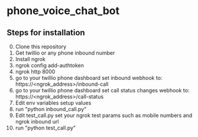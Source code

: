 # phone_voice_chat_bot

## Steps for installation
0. Clone this repository
1. Get twillio or any phone inbound number
2. Install ngrok 
3. ngrok config add-authtoken <YourAuthToken>
4. ngrok http 8000
4. go to your twillio phone dashboard set inbound webhook to: https://<ngrok_address>/inbound-call
5. go to your twillio phone dashboard set call status changes webhook to: https://<ngrok_address>/call-status
6. Edit env variables setup values
7. run "python inbound_call.py"
8. Edit test_call.py set your ngrok test params such as mobile numbers and ngrok inbound url
9. run "python test_call.py"
